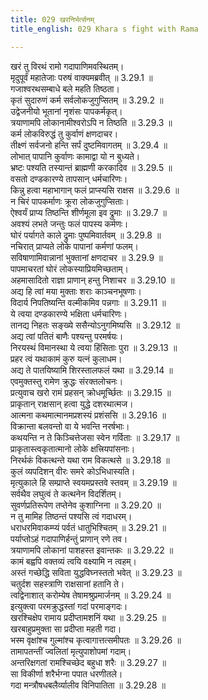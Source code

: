 ```yaml
---
title: 029 खरनिर्भर्त्सनम्
title_english: 029 Khara s fight with Rama

---
```

<div class="audioEmbed"  caption="श्रीराम-हरिसीताराममूर्ति-घनपाठिभ्यां वचनम्" src="https://archive.org/download/Ramayana-recitation-Sriram-harisItArAmamUrti-Ghanapaati-v2/Kanda_3/Kanda_3_ARK-029-Khara_Nribhartha_Sanam.mp3"></div>

खरं तु विरथं रामो गदापाणिमवस्थितम्।  
मृदुपूर्वं महातेजाः परुषं वाक्यमब्रवीत् ॥ 3.29.1 ॥   
गजाश्वरथसम्बाधे बले महति तिष्ठता।  
कृतं सुदारुणं कर्म सर्वलोकजुगुप्सितम् ॥ 3.29.2 ॥   
उद्वेजनीयो भूतानां नृशंसः पापकर्मकृत्।  
त्रयाणामपि लोकानामीश्वरोऽपि न तिष्ठति ॥ 3.29.3 ॥   
कर्म लोकविरुद्धं तु कुर्वाणं क्षणदाचर।  
तीक्ष्णं सर्वजनो हन्ति सर्पं दुष्टमिवागतम् ॥ 3.29.4 ॥   
लोभात् पापानि कुर्वाणः कामाद्वा यो न बुध्यते।  
भ्रष्टः पश्यति तस्यान्तं ब्राह्मणी करकादिव ॥ 3.29.5 ॥   
वसतो दण्डकारण्ये तापसान् धर्मचारिणः।  
किन्नु हत्वा महाभागान् फलं प्राप्स्यसि राक्षस ॥ 3.29.6 ॥   
न चिरं पापकर्माणः क्रूरा लोकजुगुप्सिताः।  
ऐश्वर्यं प्राप्य तिष्ठन्ति शीर्णमूला इव द्रुमाः ॥ 3.29.7 ॥   
अवश्यं लभते जन्तुः फलं पापस्य कर्मणः।  
घोरं पर्यागते काले द्रुमाः पुष्पमिवार्तवम् ॥ 3.29.8 ॥   
नचिरात् प्राप्यते लोके पापानां कर्मणां फलम्।  
सविषाणामिवान्नानां भुक्तानां क्षणदाचर ॥ 3.29.9 ॥   
पापमाचरतां घोरं लोकस्याप्रियमिच्छताम्।  
अहमासादितो राज्ञा प्राणान् हन्तु निशाचर ॥ 3.29.10 ॥   
अद्य हि त्वां मया मुक्ताः शराः काञ्चनभूषणाः।  
विदार्य निपतिष्यन्ति वल्मीकमिव पन्नगाः ॥ 3.29.11 ॥   
ये त्वया दण्डकारण्ये भक्षिता धर्मचारिणः।  
तानद्य निहतः सङ्ख्ये ससैन्योऽनुगमिष्यसि ॥ 3.29.12 ॥   
अद्य त्वां पतितं बाणैः पश्यन्तु परमर्षयः।  
निरयस्थं विमानस्था ये त्वया हिंसिताः पुरा ॥ 3.29.13 ॥   
प्रहर त्वं यथाकामं कुरु यत्नं कुलाधम।  
अद्य ते पातयिष्यामि शिरस्तालफलं यथा ॥ 3.29.14 ॥   
एवमुक्तस्तु रामेण क्रुद्धः संरक्तलोचनः।  
प्रत्युवाच खरो रामं प्रहसन् क्रोधमूर्च्छितः ॥ 3.29.15 ॥   
प्राकृतान् राक्षसान् हत्वा युद्धे दशरथात्मज।  
आत्मना कथमात्मानमप्रशस्यं प्रशंससि ॥ 3.29.16 ॥   
विक्रान्ता बलवन्तो वा ये भवन्ति नरर्षभाः।  
कथयन्ति न ते किञ्चित्तेजसा स्वेन गर्विताः ॥ 3.29.17 ॥   
प्राकृतास्त्वकृतात्मानो लोके क्षत्त्रियपांसनाः।  
निरर्थकं विकत्थन्ते यथा राम विकत्थसे ॥ 3.29.18 ॥   
कुलं व्यपदिशन् वीरः समरे कोऽभिधास्यति।  
मृत्युकाले हि सम्प्राप्ते स्वयमप्रस्तवे स्तवम् ॥ 3.29.19 ॥   
सर्वथैव लघुत्वं ते कत्थनेन विदर्शितम्।  
सुवर्णप्रतिरूपेण तप्तेनेव कुशाग्निना ॥ 3.29.20 ॥   
न तु मामिह तिष्ठन्तं पश्यसि त्वं गदाधरम्।  
धराधरमिवाकम्प्यं पर्वतं धातुभिश्चितम् ॥ 3.29.21 ॥   
पर्याप्तोऽहं गदापाणिर्हन्तुं प्राणान् रणे तव।  
त्रयाणामपि लोकानां पाशहस्त इवान्तकः ॥ 3.29.22 ॥   
कामं बह्वपि वक्तव्यं त्वयि वक्ष्यामि न त्वहम्।  
अस्तं गच्छेद्धि सविता युद्धविघ्नस्ततो भवेत् ॥ 3.29.23 ॥   
चतुर्दश सहस्त्राणि राक्षसानां हतानि ते।  
त्वद्विनाशात् करोम्येष तेषामश्रुप्रमार्जनम् ॥ 3.29.24 ॥   
इत्युक्त्वा परमक्रुद्धस्तां गदां परमाङ्गदः।  
खरश्चिक्षेप रामाय प्रदीप्तामशनिं यथा ॥ 3.29.25 ॥   
खरबाहुप्रमुक्ता सा प्रदीप्ता महती गदा।  
भस्म वृक्षांश्च गुल्मांश्च कृत्वागात्तत्समीपतः ॥ 3.29.26 ॥   
तामापतन्तीं ज्वलितां मृत्युपाशोपमां गदाम्।  
अन्तरिक्षगतां रामश्चिच्छेद बहुधा शरैः ॥ 3.29.27 ॥   
सा विकीर्णा शरैर्भग्ना पपात धरणीतले।  
गदा मन्त्रौषधबलैर्व्यालीव विनिपातिता ॥ 3.29.28 ॥   